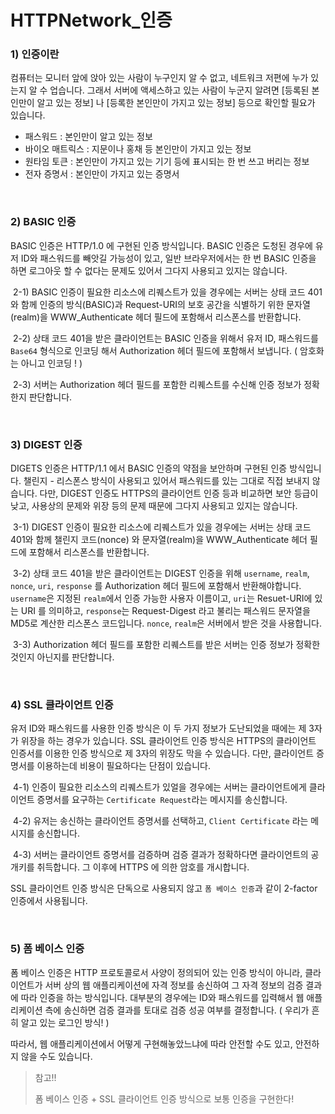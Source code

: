 # HTTPNetwork_인증

### 1) 인증이란

컴퓨터는 모니터 앞에 앉아 있는 사람이 누구인지 알 수 없고, 네트워크 저편에 누가 있는지 알 수 업습니다. 그래서 서버에 액세스하고 있는 사람이 누군지 알려면 [등록된 본인만이 알고 있는 정보] 나 [등록한 본인만이 가지고 있는 정보] 등으로 확인할 필요가 있습니다.

- 패스워드 : 본인만이 알고 있는 정보
- 바이오 매트릭스 : 지문이나 홍채 등 본인만이 가지고 있는 정보
- 원타임 토큰 : 본인만이 가지고 있는 기기 등에 표시되는 한 번 쓰고 버리는 정보
- 전자 증명서 : 본인만이 가지고 있는 증명서

<br>

### 2) BASIC 인증

BASIC 인증은 HTTP/1.0 에 구현된 인증 방식입니다. BASIC 인증은 도청된 경우에 유저 ID와 패스워드를 빼앗길 가능성이 있고, 일반 브라우저에서는 한 번 BASIC 인증을 하면 로그아웃 할 수 없다는 문제도 있어서 그다지 사용되고 있지는 않습니다.

​	2-1) BASIC 인증이 필요한 리소스에 리퀘스트가 있을 경우에는 서버는 상태 코드 401와 함께 인증의 방식(BASIC)과 Request-URI의 보호 공간을 식별하기 위한 문자열(realm)을 WWW_Authenticate 헤더 필드에 포함해서 리스폰스를 반환합니다.

​	2-2) 상태 코드 401을 받은 클라이언트는 BASIC 인증을 위해서 유저 ID, 패스워드를 `Base64` 형식으로 인코딩 해서 Authorization 헤더 필드에 포함해서 보냅니다. ( 암호화는 아니고 인코딩 ! )

​	2-3) 서버는 Authorization 헤더 필드를 포함한 리퀘스트를 수신해 인증 정보가 정확한지 판단합니다.

<br>

### 3) DIGEST 인증

DIGETS 인증은 HTTP/1.1 에서 BASIC 인증의 약점을 보안하며 구현된 인증 방식입니다. 챌린지 - 리스폰스 방식이 사용되고 있어서 패스워드를 있는 그대로 직접 보내지 않습니다. 다만, DIGEST 인증도 HTTPS의 클라이언트 인증 등과 비교하면 보안 등급이 낮고, 사용상의 문제와 위장 등의 문제 때문에 그다지 사용되고 있지는 않습니다.

​	3-1) DIGEST 인증이 필요한 리소스에 리퀘스트가 있을 경우에는 서버는 상태 코드 401와 함께 챌린지 코드(nonce) 와 문자열(realm)을 WWW_Authenticate 헤더 필드에 포함해서 리스폰스를 반환합니다.

​	3-2) 상태 코드 401을 받은 클라이언트는 DIGEST 인증을 위해 `username`, `realm`, `nonce`, `uri`, `response` 를 Authorization 헤더 필드에 포함해서 반환해야합니다. `username`은 지정된 `realm`에서 인증 가능한 사용자 이름이고, `uri`는 Resuet-URI에 있는 URI 를 의미하고, `response`는 Request-Digest 라고 불리는 패스워드 문자열을 MD5로 계산한 리스폰스 코드입니다. `nonce`, `realm`은 서버에서 받은 것을 사용합니다.

​	3-3) Authorization 헤더 필드를 포함한 리퀘스트를 받은 서버는 인증 정보가 정확한 것인지 아닌지를 판단합니다.

<br>

### 4) SSL 클라이언트 인증

유저 ID와 패스워드를 사용한 인증 방식은 이 두 가지 정보가 도난되었을 때에는 제 3자가 위장을 하는 경우가 있습니다. SSL 클라이언트 인증 방식은 HTTPS의 클라이언트 인증서를 이용한 인증 방식으로 제 3자의 위장도 막을 수 있습니다. 다만, 클라이언트 증명서를 이용하는데 비용이 필요하다는 단점이 있습니다.

​	4-1) 인증이 필요한 리소스의 리퀘스트가 있얼을 경우에는 서버는 클라이언트에게 클라이언트 증명서를 요구하는 `Certificate Request`라는 메시지를 송신합니다.

​	4-2)  유저는 송신하는 클라이언트 증명서를 선택하고, `Client Certificate` 라는 메시지를 송신합니다.

​	4-3) 서버는 클라이언트 증명서를 검증하며 검증 결과가 정확하다면 클라이언트의 공개키를 취득합니다. 그 이후에 HTTPS 에 의한 암호를 개시합니다.

SSL 클라이언트 인증 방식은 단독으로 사용되지 않고 `폼 베이스 인증`과 같이 2-factor 인증에서 사용됩니다.

<br>

### 5) 폼 베이스 인증

폼 베이스 인증은 HTTP 프로토콜로서 사양이 정의되어 있는 인증 방식이 아니라, 클라이언트가 서버 상의 웹 애플리케이션에 자격 정보를 송신하여 그 자격 정보의 검증 결과에 따라 인증을 하는 방식입니다.  대부분의 경우에는 ID와 패스워드를 입력해서 웹 애플리케이션 측에 송신하면 검증 결과를 토대로 검증 성공 여부를 결정합니다. ( 우리가 흔히 알고 있는 로그인 방식! )

따라서, 웹 애플리케이션에서 어떻게 구현해놓았느냐에 따라 안전할 수도 있고, 안전하지 않을 수도 있습니다.

> 참고!!
>
> 폼 베이스 인증 + SSL 클라이언트 인증 방식으로 보통 인증을 구현한다!